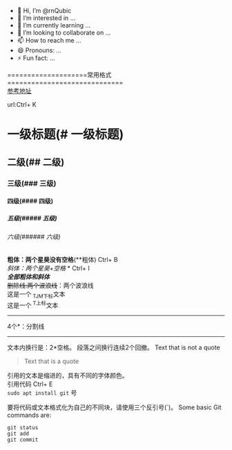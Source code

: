 - 👋 Hi, I’m @rnQubic
- 👀 I’m interested in ...
- 🌱 I’m currently learning ...
- 💞️ I’m looking to collaborate on ...
- 📫 How to reach me ...
- 😄 Pronouns: ...
- ⚡ Fun fact: ...

<!---
rnQubic/rnQubic is a ✨ special ✨ repository because its `README.md` (this file) appears on your GitHub profile.
You can click the Preview link to take a look at your changes.
--->
====================常用格式=============================  
[参考地址](https://docs.github.com/en/get-started/writing-on-github/getting-started-with-writing-and-formatting-on-github/about-writing-and-formatting-on-github)


url:Ctrl+ K

# 一级标题(# 一级标题)
## 二级(## 二级)
### 三级(### 三级)
#### 四级(#### 四级)
##### 五级(##### 五级)
###### 六级(###### 六级)

**粗体：两个星昊没有空格**(**粗体)		Ctrl+ B  
 *斜体：两个星昊+空格* *		Ctrl+ I  
***全部粗体和斜体***  
~~删除线:两个波浪线~~：两个波浪线  
这是一个<sub> TJM下标</sub>文本  
这是一个<sup> T上标</sup>文本  
****
4个*：分割线
****
文本内换行是：2*空格。 段落之间换行连续2个回撤。
Text that is not a quote

> Text that is a quote

引用的文本是缩进的，具有不同的字体颜色。  
引用代码	Ctrl+ E  
`sudo apt install git`
  号


要将代码或文本格式化为自己的不同块，请使用三个反引号(`)。
Some basic Git commands are:
```
git status
git add
git commit
```
